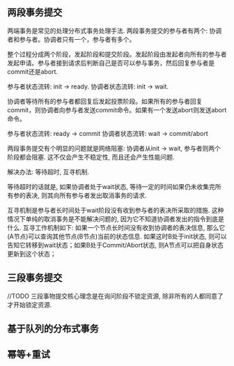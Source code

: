 ## 两段事务提交

两端事务是常见的处理分布式事务处理手法. 两段事务提交的参与者有两个: 协调者和参与者。协调者只有一个，参与者有多个。

整个过程分成两个阶段，发起阶段和提交阶段。发起阶段由发起者向所有的参与者发起申请。参与者接到请求后判断自己是否可以参与事务，然后回复参与者是commit还是abort.

参与者状态流转: init -> ready.
协调者状态流转: init -> wait.

协调者等待所有的参与者都回复后发起投票阶段。如果所有的参与者回复commit，则协调者向参与者发送commit命令。如果有一个发送abort则发送abort命令。

参与者状态流转: ready -> commit
协调者状态流转: wait -> commit/abort

两段事务提交有个明显的问题就是网络阻塞: 协调者从init -> wait, 参与者则两个阶段都会阻塞. 这不仅会产生不稳定性, 而且还会产生性能问题.

解决办法: 等待超时, 互寻机制.

等待超时的话就是, 如果协调者处于wait状态, 等待一定的时间如果仍未收集完所有参的表决, 则其向所有参与者发出取消事务的请求.

互寻机制是参与者长时间处于wait阶段没有收到参与者的表决所采取的措施. 这种情况下单纯的取消事务是不能解决问题的, 因为它不知道协调者发出的指令到底是什么. 互寻工作机制如下: 如果一个节点长时间没有收到协调者的表决信息, 那么它(A节点)可以查询其他节点(B节点)当前的状态信息. 如果这时B处于init状态, 则可以告知它转移到wait状态；如果B处于Commit/Abort状态, 则A节点可以把自身状态更新到这个状态；

## 三段事务提交

//TODO
三段事物提交核心理念是在询问阶段不锁定资源, 除非所有的人都同意了才开始锁定资源.

## 基于队列的分布式事务



## 幂等+重试